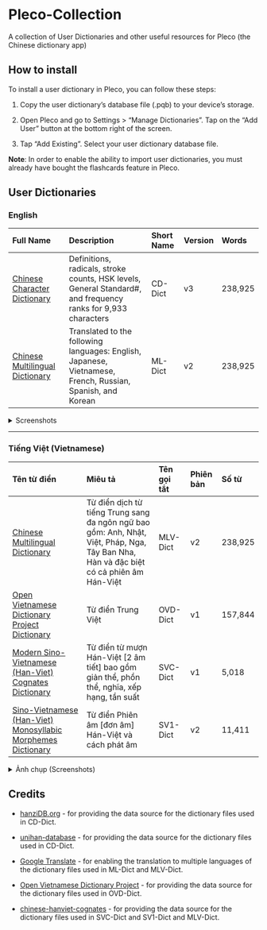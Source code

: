 # Pleco-Collection
A collection of User Dictionaries and other useful resources for Pleco (the Chinese dictionary app)

## How to install
To install a user dictionary in Pleco, you can follow these steps:

1. Copy the user dictionary’s database file (.pqb) to your device’s storage.

2. Open Pleco and go to Settings > “Manage Dictionaries”. Tap on the “Add User” button at the bottom right of the screen.

3. Tap “Add Existing”. Select your user dictionary database file.

**Note**: In order to enable the ability to import user dictionaries, you must already have bought the flashcards feature in Pleco.

## User Dictionaries

### English

<!-- prettier-ignore-start -->
<!-- start_toc -->

Full Name | Description | Short Name | Version | Words
| :--- | :--- | :--- | :--- | :---
[Chinese Character Dictionary](https://bit.ly/Pleco_CD-Dict-v3) | Definitions, radicals, stroke counts, HSK levels, General Standard#, and frequency ranks for 9,933 characters | CD-Dict  | v3 | 238,925
[Chinese Multilingual Dictionary](https://bit.ly/Pleco_ML-Dict-v2) | Translated to the following languages: English, Japanese, Vietnamese, French, Russian, Spanish, and Korean  | ML-Dict  | v2 | 238,925

<details>
  <summary>Screenshots</summary>
  
  ### CD-Dict v3 (238,925 words)

  Definitions, radicals, stroke counts, HSK levels, General Standard#, and frequency ranks for 9,933 characters
  
  <img src="https://user-images.githubusercontent.com/14327094/226435608-82ded4eb-79f0-439d-85f8-1906e8639aef.PNG" width="200" />
  
  ___

  ### ML-Dict v2 (238,925 words)

  Translated to the following languages: English, Japanese, Vietnamese, French, Russian, Spanish, and Korean
  
  <img src="https://user-images.githubusercontent.com/14327094/226435690-0277b87b-7838-4981-90e3-159b181161c8.PNG" width="200" />

</details>

<!-- end_toc -->
<!-- prettier-ignore-end -->
___

### Tiếng Việt (Vietnamese)

<!-- prettier-ignore-start -->
<!-- start_toc -->

Tên từ điển | Miêu tả | Tên gọi tắt | Phiên bản | Số từ
| :--- | :--- | :--- | :--- | :---
[Chinese Multilingual Dictionary](https://bit.ly/Pleco-MLV-Dict-v2) | Từ điển dịch từ tiếng Trung sang đa ngôn ngữ bao gồm: Anh, Nhật, Việt, Pháp, Nga, Tây Ban Nha, Hàn và đặc biệt có cả phiên âm Hán-Việt | MLV-Dict  | v2 | 238,925
[Open Vietnamese Dictionary Project Dictionary](https://bit.ly/PlecoTrungViet) | Từ điển Trung Việt | OVD-Dict  | v1 | 157,844
[Modern Sino-Vietnamese (Han-Viet) Cognates Dictionary](https://bit.ly/PlecoHanViet) | Từ điển từ mượn Hán-Việt [2 âm tiết] bao gồm giản thể, phồn thể, nghĩa, xếp hạng, tần suất| SVC-Dict  | v1 | 5,018
[Sino-Vietnamese (Han-Viet) Monosyllabic Morphemes Dictionary](https://bit.ly/PlecoPhienAmV2) | Từ điển Phiên âm [đơn âm] Hán-Việt và cách phát âm| SV1-Dict  | v2 | 11,411

<details>
  <summary>Ảnh chụp (Screenshots)</summary>
  
  ### MLV-Dict v2 (238,925 từ)

  Từ điển dịch từ tiếng Trung sang đa ngôn ngữ bao gồm: Anh, Nhật, Việt, Pháp, Nga, Tây Ban Nha, Hàn và đặc biệt có cả phiên âm Hán-Việt
  
  <img src="https://user-images.githubusercontent.com/14327094/226502177-3cf6793a-6d37-44c2-8461-7475b22f2f59.PNG" width="200" />
  
  ___
  
  ### OVD-Dict v1 (157,844 từ)

  Từ điển Trung Việt
  
  <img src="https://user-images.githubusercontent.com/14327094/226453319-344afd55-aff1-4fe9-ba61-863fafbd631c.PNG" width="200" />
  
  ___

  ### SVC-Dict v1 (5,018 từ)

  Từ điển từ mượn Hán-Việt [2 âm tiết] bao gồm giản thể, phồn thể, nghĩa, xếp hạng, tần suất
  
  <img src="https://user-images.githubusercontent.com/14327094/226453348-2e23a628-3ecf-484b-bcdd-d4cd74d9352f.PNG" width="200" />
  
  ___

  ### SV1-Dict v2 (11,411 từ)

  Từ điển Phiên âm [đơn âm] Hán-Việt và cách phát âm
  
  <img src="https://user-images.githubusercontent.com/14327094/226453376-56c0a2e8-961c-43c1-988d-d7f9590943a4.PNG" width="200" />
</details>

<!-- end_toc -->
<!-- prettier-ignore-end -->
## Credits
- [hanziDB.org](http://hanzidb.org/) - for providing the data source for the dictionary files used in CD-Dict.
- [unihan-database](https://github.com/unicode-org/unihan-database) - for providing the data source for the dictionary files used in CD-Dict.
- [Google Translate](https://translate.google.com/) - for enabling the translation to multiple languages of the dictionary files used in ML-Dict and MLV-Dict.

- [Open Vietnamese Dictionary Project](https://sourceforge.net/projects/ovdp/files/Stardict/Chinese/) - for providing the data source for the dictionary files used in OVD-Dict.
- [chinese-hanviet-cognates](https://github.com/ryanphung/chinese-hanviet-cognates) - for providing the data source for the dictionary files used in SVC-Dict and SV1-Dict and MLV-Dict.

